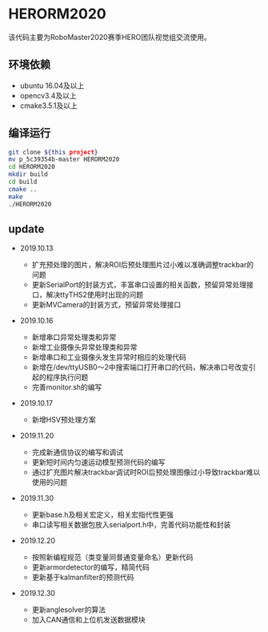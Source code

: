 # HERORM2020
该代码主要为RoboMaster2020赛季HERO团队视觉组交流使用。

## 环境依赖
- ubuntu 16.04及以上
- opencv3.4及以上
- cmake3.5.1及以上

## 编译运行
```sh
git clone ${this project}
mv p_5c39354b-master HERORM2020
cd HERORM2020
mkdir build
cd build
cmake ..
make
./HERORM2020
```

## update
- 2019.10.13
    - 扩充预处理的图片，解决ROI后预处理图片过小难以准确调整trackbar的问题
    - 更新SerialPort的封装方式，丰富串口设置的相关函数，预留异常处理接口，解决ttyTHS2使用时出现的问题
    - 更新MVCamera的封装方式，预留异常处理接口

- 2019.10.16
    - 新增串口异常处理类和异常
    - 新增工业摄像头异常处理类和异常
    - 新增串口和工业摄像头发生异常时相应的处理代码
    - 新增在/dev/ttyUSB0～2中搜索端口打开串口的代码，解决串口号改变引起的程序执行问题
    - 完善monitor.sh的编写

- 2019.10.17
    - 新增HSV预处理方案

- 2019.11.20
    - 完成新通信协议的编写和调试
    - 更新短时间内匀速运动模型预测代码的编写
    - 通过扩充图片解决trackbar调试时ROI后预处理图像过小导致trackbar难以使用的问题

- 2019.11.30
    - 更新base.h及相关宏定义，相关宏指代性更强
    - 串口读写相关数据包放入serialport.h中，完善代码功能性和封装

- 2019.12.20
    - 按照新编程规范（类变量同普通变量命名）更新代码
    - 更新armordetector的编写，精简代码
    - 更新基于kalmanfilter的预测代码

- 2019.12.30
    - 更新anglesolver的算法
    - 加入CAN通信和上位机发送数据模块